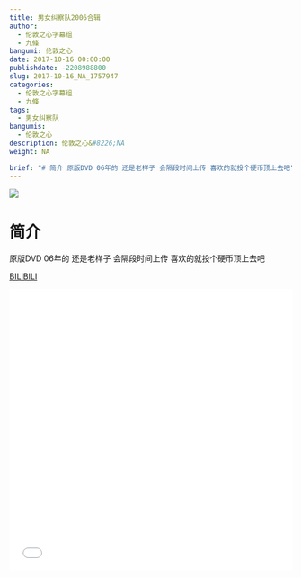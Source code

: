 ```yaml
---
title: 男女纠察队2006合辑
author: 
  - 伦敦之心字幕组
  - 九條
bangumi: 伦敦之心
date: 2017-10-16 00:00:00
publishdate: -2208988800
slug: 2017-10-16_NA_1757947
categories: 
  - 伦敦之心字幕组
  - 九條
tags: 
  - 男女纠察队
bangumis: 
  - 伦敦之心
description: 伦敦之心&#8226;NA
weight: NA

brief: "# 简介 原版DVD 06年的 还是老样子 会隔段时间上传 喜欢的就投个硬币顶上去吧"
---
```


![](https://i.imgur.com/DEa1AMu.jpg)

# 简介  
原版DVD 06年的 还是老样子 会隔段时间上传 喜欢的就投个硬币顶上去吧

  [BILIBILI](https://www.bilibili.com/video/av1757947/)


<div class="vcontainer">  <iframe class='video' src="//www.bilibili.com/blackboard/player.html?aid=1757947" width="100%" height="500" frameborder="0" allowfullscreen="allowfullscreen"></iframe></div>
